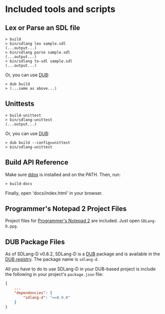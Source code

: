 Included tools and scripts
==========================

Lex or Parse an SDL file
------------------------

```console
> build
> bin/sdlang lex sample.sdl
(...output...)
> bin/sdlang parse sample.sdl
(...output...)
> bin/sdlang to-sdl sample.sdl
(...output...)
```

Or, you can use [DUB](https://github.com/rejectedsoftware/dub):

```console
> dub build
> (...same as above...)
```

Unittests
---------

```console
> build-unittest
> bin/sdlang-unittest
(...output...)
```

Or, you can use [DUB](https://github.com/rejectedsoftware/dub):

```console
> dub build --config=unittest
> bin/sdlang-unittest
```

Build API Reference
-------------------

Make sure [ddox](https://github.com/rejectedsoftware/ddox) is installed and
on the PATH. Then, run:

```console
> build-docs
```

Finally, open 'docs/index.html' in your browser.

Programmer's Notepad 2 Project Files
------------------------------------

Project files for [Programmer's Notepad 2](http://www.pnotepad.org/) are included. Just open ```SDLang-D.ppg```.

DUB Package Files
-----------------

As of SDLang-D v0.8.2, SDLang-D is a [DUB](https://github.com/rejectedsoftware/dub) package and is available in the [DUB registry](http://registry.vibed.org/). The package name is ```sdlang-d```.

All you have to do to use SDLang-D in your DUB-based project is include the following in your project's ```package.json``` file:
```json
{
	...
	"dependencies": {
		"sdlang-d": "==0.9.0"
	}
}
```
